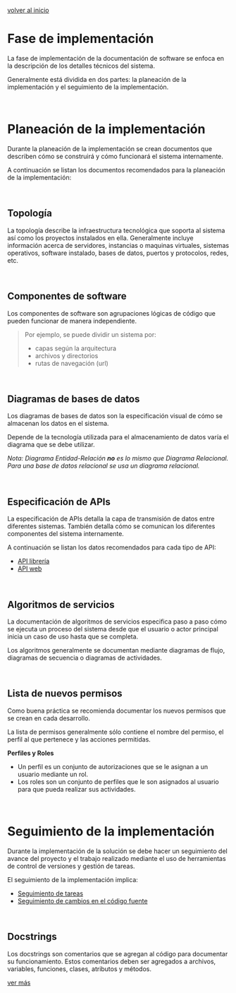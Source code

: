 [volver al inicio](/readme.md)

# Fase de implementación

La fase de implementación de la documentación de software se enfoca en la descripción de los detalles técnicos del sistema.

Generalmente está dividida en dos partes: la planeación de la implementación y el seguimiento de la implementación.

<br>

# Planeación de la implementación

Durante la planeación de la implementación se crean documentos que describen cómo se construirá y cómo funcionará el sistema internamente.

A continuación se listan los documentos recomendados para la planeación de la implementación:

<br>

## Topología

La topología describe la infraestructura tecnológica que soporta al sistema así como los proyectos instalados en ella. Generalmente incluye información acerca de servidores, instancias o maquinas virtuales, sistemas operativos, software instalado, bases de datos, puertos y protocolos, redes, etc.

<br>

## Componentes de software

Los componentes de software son agrupaciones lógicas de código que pueden funcionar de manera independiente.

> Por ejemplo, se puede dividir un sistema por:
> - capas según la arquitectura
> - archivos y directorios
> - rutas de navegación (url)

<br>

## Diagramas de bases de datos

Los diagramas de bases de datos son la especificación visual de cómo se almacenan los datos en el sistema.

Depende de la tecnología utilizada para el almacenamiento de datos varía el diagrama que se debe utilizar.

_Nota: Diagrama Entidad-Relación **no** es lo mismo que Diagrama Relacional. Para una base de datos relacional se usa un diagrama relacional._

<br>

## Especificación de APIs

La especificación de APIs detalla la capa de transmisión de datos entre diferentes sistemas. También detalla cómo se comunican los diferentes componentes del sistema internamente.

A continuación se listan los datos recomendados para cada tipo de API:
- [API librería](/docs/api/library.md)
- [API web](/docs/api/web.md)

<br>

## Algoritmos de servicios

La documentación de algoritmos de servicios especifica paso a paso cómo se ejecuta un proceso del sistema desde que el usuario o actor principal inicia un caso de uso hasta que se completa.

Los algoritmos generalmente se documentan mediante diagramas de flujo, diagramas de secuencia o diagramas de actividades.

<br>

## Lista de nuevos permisos

Como buena práctica se recomienda documentar los nuevos permisos que se crean en cada desarrollo.

La lista de permisos generalmente sólo contiene el nombre del permiso, el perfil al que pertenece y las acciones permitidas.

**Perfiles y Roles**
- Un perfil es un conjunto de autorizaciones que se le asignan a un usuario mediante un rol.
- Los roles son un conjunto de perfiles que le son asignados al usuario para que pueda realizar sus actividades.

<br>

# Seguimiento de la implementación

Durante la implementación de la solución se debe hacer un seguimiento del avance del proyecto y el trabajo realizado mediante el uso de herramientas de control de versiones y gestión de tareas.

El seguimiento de la implementación implica:
- [Seguimiento de tareas](/docs/coding/tasks.md)
- [Seguimiento de cambios en el código fuente](/docs/coding/git.md)

<br/>

## Docstrings

Los docstrings son comentarios que se agregan al código para documentar su funcionamiento. Estos comentarios deben ser agregados a archivos, variables, funciones, clases, atributos y métodos.

[ver más](/docs/coding/docstrings.md)